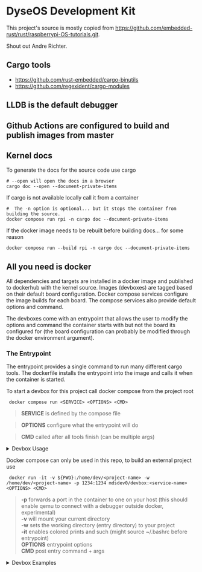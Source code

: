 # DyseOS Development Kit

This project's source is mostly copied from https://github.com/embedded-rust/rust/raspberrypi-OS-tutorials.git.

Shout out Andre Richter.

  ## Cargo tools

  - https://github.com/rust-embedded/cargo-binutils
  - https://github.com/regexident/cargo-modules

  ## LLDB is the default debugger

  ## Github Actions are configured to build and publish images from master

  ## Kernel docs

  To generate the docs for the source code use cargo

```
# --open will open the docs in a browser
cargo doc --open --document-private-items
```

  If cargo is not available locally call it from a container

```
#  The -n option is optional... but it stops the container from building the source.
docker compose run rpi -n cargo doc --document-private-items
```

  If the docker image needs to be rebuilt before building docs... for some reason

```
docker compose run --build rpi -n cargo doc --document-private-items
```


  ## All you need is docker

  All dependencies and targets are installed in a docker image and published to dockerhub with the 
kernel source. Images (devboxes) are tagged based on their default board configuration. Docker 
compose services configure the image builds for each board. The compose services also provide default 
options and command. 

  The devboxes come with an entrypoint that allows the user to modify the options 
and command the container starts with but not the board its configured for (the board 
configuration can probably be modified through the docker environment argument).

  ### The Entrypoint
The entrypoint provides a single command to run many different cargo tools. The dockerfile installs
the entrypoint into the image and calls it when the container is started.

To start a devbox for this project call docker compose from the project root
     
     docker compose run <SERVICE> <OPTIONS> <CMD>

  > **SERVICE** is defined by the compose file 

  > **OPTIONS** configure what the entrypoint will do 

  > **CMD** called after all tools finish (can be multiple args)

<details closed><summary>Devbox Usage</summary>

<br>

```
Usage   entrypoint.bash <OPTIONS> <COMMAND>

Compose docker compose run <SERVICE> <OPTIONS> <COMMAND>

Options:
  -c Clean the workspace
  -d Dump kernel elf info
  -b Cargo binary to build, from Cargo.toml
  -n Don't Build the elf or run cargo objcopy
  -q Run QEMU emulator, requires that bin is the kernel image
  -g Run QEMU emulator and attach LLDB session, overrides -q
  -p <PROFILE> Cargo profile to build
  -f <FEATURES> Cargo features to enable
Command everything after the last option is interpreted as a bash command after the tools execute
```

</details>

Docker compose can only be used in this repo, to build an external project use
  
     docker run -it -v ${PWD}:/home/dev/<project-name> -w /home/dev/<project-name> -p 1234:1234 mdsdev0/devbox:<service-name> <OPTIONS> <CMD>

  > **-p** forwards a port in the container to one on your host (this should enable qemu to connect with a debugger outside docker, experimental) \
  > **-v** will mount your current directory \
  > **-w** sets the working directory (entry directory) to your project \
  > **-it** enables colored prints and such (might source ~/.bashrc before entrypoint) \
  > **OPTIONS** entrypoint options \
  > **CMD** post entry command + args

<details closed><summary>Devbox Examples</summary>

<br>

```
# clean, build and dump info on the rpi kernel, then exit
docker compose run rpi -d -c -p debug exit

# no build, no dump, run qemu attached to debugger, then start bash terminal
docker compose run rpi -n -g bash

# no build, clean, dump and then print the crates structure
# the rust dump tools will also build the project so this is safe
docker compose run rpi -n -d cat <BIN>_structure.txt

# run the devbox with another cargo project in debug mode, then run cargo tests
docker run -it -v ${PWD}:/home/dev/dyseos mdsdev0/devbox:rpi -d -b binary -p debug cargo test
```

</details>